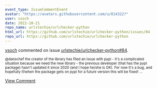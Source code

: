 ```yaml
---
event_type: IssueCommentEvent
avatar: "https://avatars.githubusercontent.com/u/814322?"
user: vsoch
date: 2022-10-21
repo_name: urlstechie/urlchecker-python
html_url: https://github.com/urlstechie/urlchecker-python/issues/84
repo_url: https://github.com/urlstechie/urlchecker-python
---
```


<a href='https://github.com/vsoch' target='_blank'>vsoch</a> commented on issue <a href='https://github.com/urlstechie/urlchecker-python/issues/84' target='_blank'>urlstechie/urlchecker-python#84</a>.

<small>@danschef the creator of the library has filed an issue with pypi - it's a complicated situation because we need the new library - the previous developer (that has the pypi package) hasn't updated it since 2020 (and I hope he/she is OK). For now it's a bug, and hopefully if/when the package gets on pypi for a future version this will be fixed!...</small>

<a href='https://github.com/urlstechie/urlchecker-python/issues/84' target='_blank'>View Comment</a>